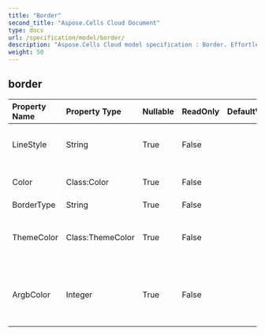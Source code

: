 ```yaml
---
title: "Border"
second_title: "Aspose.Cells Cloud Document"
type: docs
url: /specification/model/border/
description: "Aspose.Cells Cloud model specification : Border. Effortlessly handle Excel and other spreadsheet documents with features like opening, generating, editing, splitting, merging, comparing, and converting."
weight: 50
---
```


## **border**

 

| Property Name | Property Type | Nullable |  ReadOnly | DefaultValue | Description | 
| :- | :- | :- |:- |  :- | :- |
| LineStyle | String | True |  False |  | Gets or sets the cell border type.  |  
| Color | Class:Color | True |  False |  | Gets or sets the  of the border.  |  
| BorderType | String | True |  False |  |  |  
| ThemeColor | Class:ThemeColor | True |  False |  | Gets and sets the theme color of the border.  |  
| ArgbColor | Integer | True |  False |  | Gets and sets the color with a 32-bit ARGB value.  |  

